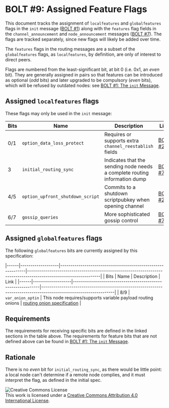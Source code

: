 # BOLT #9: Assigned Feature Flags

This document tracks the assignment of `localfeatures` and `globalfeatures`
flags in the `init` message ([BOLT #1](01-messaging.md)) along with the
`features` flag fields in the `channel_announcement` and `node_announcement`
messages ([BOLT #7](07-routing-gossip.md)).
The flags are tracked separately, since new flags will likely be added over time.

The `features` flags in the routing messages are a subset of the
`globalfeatures` flags, as `localfeatures`, by definition, are only of interest
to direct peers.

Flags are numbered from the least-significant bit, at bit 0 (i.e. 0x1,
an _even_ bit). They are generally assigned in pairs so that features
can be introduced as optional (_odd_ bits) and later upgraded to be compulsory
(_even_ bits), which will be refused by outdated nodes:
see [BOLT #1: The `init` Message](01-messaging.md#the-init-message).

## Assigned `localfeatures` flags

These flags may only be used in the `init` message:

| Bits | Name                             | Description                                                               | Link                                                    |
|------|----------------------------------|---------------------------------------------------------------------------|---------------------------------------------------------|
| 0/1  | `option_data_loss_protect`       | Requires or supports extra `channel_reestablish` fields                   | [BOLT #2](02-peer-protocol.md#message-retransmission)   |
| 3    | `initial_routing_sync`           | Indicates that the sending node needs a complete routing information dump | [BOLT #7](07-routing-gossip.md#initial-sync)            |
| 4/5  | `option_upfront_shutdown_script` | Commits to a shutdown scriptpubkey when opening channel                   | [BOLT #2](02-peer-protocol.md#the-open_channel-message) |
| 6/7  | `gossip_queries`                 | More sophisticated gossip control                                         | [BOLT #7](07-routing-gossip.md#query-messages)          |

## Assigned `globalfeatures` flags

The following `globalfeatures` bits are currently assigned by this specification:

|------|-------------------|-------------------------------------------------------------|------------------------------------------------------------------------------------------------------------------|
| Bits | Name              | Description                                                 | Link                                                                                                             |
|------|-------------------|-------------------------------------------------------------|------------------------------------------------------------------------------------------------------------------|
| 8/9  | `var_onion_optin` | This node requires/supports variable payload routing onions | [routing onion specification](https://github.com/lightningnetwork/lightning-rfc/blob/master/04-onion-routing.md) |


## Requirements

The requirements for receiving specific bits are defined in the linked sections in the table above.
The requirements for feature bits that are not defined
above can be found in [BOLT #1: The `init` Message](01-messaging.md#the-init-message).

## Rationale

There is no _even_ bit for `initial_routing_sync`, as there would be little
point: a local node can't determine if a remote node complies, and it must
interpret the flag, as defined in the initial spec.

![Creative Commons License](https://i.creativecommons.org/l/by/4.0/88x31.png "License CC-BY")
<br>
This work is licensed under a [Creative Commons Attribution 4.0 International License](http://creativecommons.org/licenses/by/4.0/).
